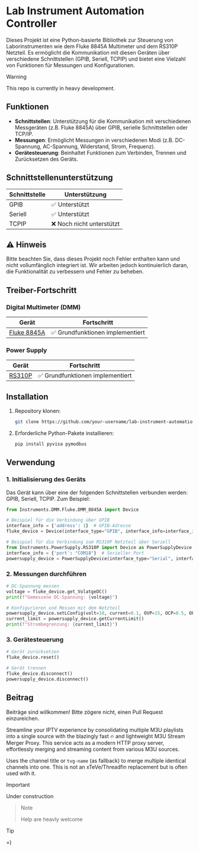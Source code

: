 # Lab Instrument Automation Controller

Dieses Projekt ist eine Python-basierte Bibliothek zur Steuerung von Laborinstrumenten wie dem Fluke 8845A Multimeter und dem RS310P Netzteil. Es ermöglicht die Kommunikation mit diesen Geräten über verschiedene Schnittstellen (GPIB, Seriell, TCPIP) und bietet eine Vielzahl von Funktionen für Messungen und Konfigurationen.

> [!WARNING]  
> This repo is currently in heavy development.

## Funktionen

- **Schnittstellen**: Unterstützung für die Kommunikation mit verschiedenen Messgeräten (z.B. Fluke 8845A) über GPIB, serielle Schnittstellen oder TCP/IP.
- **Messungen**: Ermöglicht Messungen in verschiedenen Modi (z.B. DC-Spannung, AC-Spannung, Widerstand, Strom, Frequenz).
- **Gerätesteuerung**: Beinhaltet Funktionen zum Verbinden, Trennen und Zurücksetzen des Geräts.

## Schnittstellenunterstützung

| Schnittstelle | Unterstützung |
|---------------|----------------|
| GPIB          | ✅ Unterstützt |
| Seriell       | ✅ Unterstützt |
| TCPIP         | ❌ Noch nicht unterstützt |

## ⚠️ Hinweis

Bitte beachten Sie, dass dieses Projekt noch Fehler enthalten kann und nicht vollumfänglich integriert ist. Wir arbeiten jedoch kontinuierlich daran, die Funktionalität zu verbessern und Fehler zu beheben.

## Treiber-Fortschritt

### Digital Multimeter (DMM)

| Gerät         | Fortschritt          |
|---------------|----------------------|
| [Fluke 8845A](https://github.com/DanielR92/Lab_Instruments/tree/main/Instruments/DMM/Fluke/DMM_8845A)   | ✅ Grundfunktionen implementiert |


### Power Supply

| Gerät         | Fortschritt          |
|---------------|----------------------|
| [RS310P](https://github.com/DanielR92/Lab_Instruments/tree/main/Instruments/PowerSupply/RS310P)        | ✅ Grundfunktionen implementiert |

## Installation

1. Repository klonen:

    ```bash
    git clone https://github.com/your-username/lab-instrument-automation.git
    ```

2. Erforderliche Python-Pakete installieren:

    ```bash
    pip install pyvisa pymodbus
    ```

## Verwendung

### 1. Initialisierung des Geräts

Das Gerät kann über eine der folgenden Schnittstellen verbunden werden: GPIB, Seriell, TCPIP. Zum Beispiel:

```python
from Instruments.DMM.Fluke.DMM_8845A import Device

# Beispiel für die Verbindung über GPIB
interface_info = {'address': 1}  # GPIB-Adresse
fluke_device = Device(interface_type="GPIB", interface_info=interface_info, ID=1)

# Beispiel für die Verbindung zum RS310P Netzteil über Seriell
from Instruments.PowerSupply.RS310P import Device as PowerSupplyDevice
interface_info = {'port': "COM18"}  # Serieller Port
powersupply_device = PowerSupplyDevice(interface_type="Serial", interface_info=interface_info)
```

### 2. Messungen durchführen

```python
# DC-Spannung messen
voltage = fluke_device.get_VolatgeDC()
print(f"Gemessene DC-Spannung: {voltage}")

# Konfigurieren und Messen mit dem Netzteil
powersupply_device.setLConfig(volt=10, current=0.1, OVP=15, OCP=0.5, OPP=12)
current_limit = powersupply_device.getCurrentLimit()
print(f"Strombegrenzung: {current_limit}")
```

### 3. Gerätesteuerung

```python
# Gerät zurücksetzen
fluke_device.reset()

# Gerät trennen
fluke_device.disconnect()
powersupply_device.disconnect()
```

## Beitrag

Beiträge sind willkommen! Bitte zögere nicht, einen Pull Request einzureichen.





Streamline your IPTV experience by consolidating multiple M3U playlists into a single source with the blazingly fast 🔥 and lightweight M3U Stream Merger Proxy. This service acts as a modern HTTP proxy server, effortlessly merging and streaming content from various M3U sources.

Uses the channel title or `tvg-name` (as fallback) to merge multiple identical channels into one. This is not an xTeVe/Threadfin replacement but is often used with it.

> [!IMPORTANT]  
> Under construction

> > [!NOTE]
> Help are heavly welcome

> [!TIP]
>  =)

